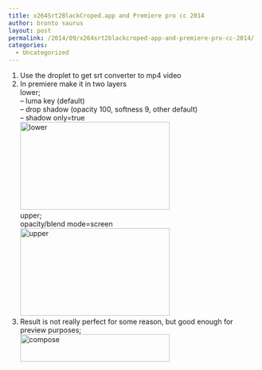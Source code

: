 ```yaml
---
title: x264Srt2BlackCroped.app and Premiere pro cc 2014
author: bronto saurus
layout: post
permalink: /2014/09/x264srt2blackcroped-app-and-premiere-pro-cc-2014/
categories:
  - Uncategorized
---
```

1. Use the droplet to get srt converter to mp4 video  
2. In premiere make it in two layers  
lower;  
&#8211; luma key (default)  
&#8211; drop shadow (opacity 100, softness 9, other default)  
&#8211; shadow only=true  
[<img src="http://brontosaurusrex.mooo.com/wp-content/uploads/2014/09/lower-300x176.png" alt="lower" width="300" height="176" class="aligncenter size-medium wp-image-3448" />][1]  
upper;  
opacity/blend mode=screen  
[<img src="http://brontosaurusrex.mooo.com/wp-content/uploads/2014/09/upper-300x176.png" alt="upper" width="300" height="176" class="aligncenter size-medium wp-image-3449" />][2]  
3. Result is not really perfect for some reason, but good enough for preview purposes;  
[<img src="http://brontosaurusrex.mooo.com/wp-content/uploads/2014/09/compose-300x55.png" alt="compose" width="300" height="55" class="aligncenter size-medium wp-image-3450" />][3]

 [1]: http://brontosaurusrex.mooo.com/wp-content/uploads/2014/09/lower.png
 [2]: http://brontosaurusrex.mooo.com/wp-content/uploads/2014/09/upper.png
 [3]: http://brontosaurusrex.mooo.com/wp-content/uploads/2014/09/compose.png